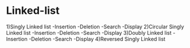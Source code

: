 # Linked-list
1)Singly Linked list
 -Insertion
 -Deletion
 -Search
 -Display
 2)Circular Singly Linked list
 -Insertion
 -Deletion
 -Search
 -Display
3)Doubly Linked list
 -Insertion
 -Deletion
 -Search
 -Display
 4)Reversed Singly Linked list



